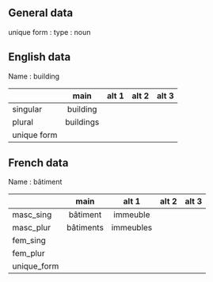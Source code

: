 ## General data

unique form :
type : noun

## English data

Name : building

|             |   main    | alt 1 | alt 2 | alt 3 |
| :---------- | :-------: | :---: | :---: | ----- |
| singular    | building  |       |       |       |
| plural      | buildings |       |       |       |
| unique form |           |       |       |       |

## French data

Name : bâtiment

|             |   main    |   alt 1   | alt 2 | alt 3 |
| :---------- | :-------: | :-------: | :---: | :---: |
| masc_sing   | bâtiment  | immeuble  |       |       |
| masc_plur   | bâtiments | immeubles |       |       |
| fem_sing    |           |           |       |       |
| fem_plur    |           |           |       |       |
| unique_form |           |           |       |       |


